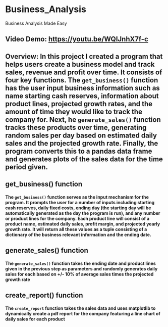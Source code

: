 # Business_Analysis
Business Analysis Made Easy

## Video Demo:  https://youtu.be/WQIJnhX7f-c

## Overview: In this project I created a program that helps users create a business model and track sales, revenue and profit over time. It consists of four key functions. The `get_business()` function has the user input business information such as name starting cash reserves, information about product lines, projected growth rates, and the amount of time they would like to track the company for. Next, he `generate_sales()` function tracks these products over time, generating random sales per day based on estimated daily sales and the projected growth rate. Finally, the program converts this to a pandas data frame and generates plots of the sales data for the time period given.

## get_business() function

#### The `get_business()` function serves as the input mechanism for the program. It prompts the user for a number of inputs including starting cash reserves, daily fixed costs, ending day (the starting day will be automatically generated as the day the program is run), and any number or product lines for the company. Each product line will consist of a product name, estimated daily sales, profit margin, and projected yearly growth rate. It will return all these values as a tuple consisting of a dictionary of the business relevant information and the ending date.

## generate_sales() function

#### The `generate_sales()` function takes the ending date and product lines given in the previous step as parameters and randomly generates daily sales for each based on +/- 10% of average sales times the projected growth rate

## create_report() function

#### The `create_report` function takes the sales data and uses matplotlib to dynamically create a pdf report for the company featuring a line chart of daily sales for each product
